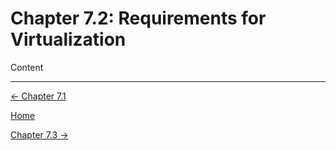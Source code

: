 # Chapter 7.2: Requirements for Virtualization

Content

---

[← Chapter 7.1](Chapter%207%20%202a874.md)

[Home](../../AiredDev%20b02d5/Notes%20on%20M%2061e3e.md)

[Chapter 7.3 →](Chapter%207%20%20929a4.md)